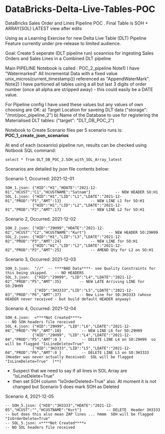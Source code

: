 # DataBricks-Delta-Live-Tables-POC
DataBricks Sales Order and Lines Pipeline POC . Final Table is SOH + ARRAY(SOL) LATEST view after edits

Using as a Learning Exercise for new Delta Live Table (DLT) Pipeline Feature currently under pre-release to limited audience.

Goal: 
Create 5 seperate (DLT pipeline run) sceanrios for ingesting Sales Orders and Sales Lines in a Combined DLT pipeline

Main PIPELINE Notebook is called : POC_2_pipeline
Note1) I have "Watermarked" All Incremental Data with a fixed value unix_micros(current_timestamp()) referenced as "AppendWaterMark".
Note2) I have partioned all tables using a all but last 3 digits of order number (once all alpha are stripped away) - this could easily be a DATE value.


For Pipeline config I have used these values but any values of own choosing are OK:
a) Target Location for saveing DLT data ("storage": "/mnt/poc_pipeline_2")
b) Name of the Database to use for registering the Materialised DLT tables:  ("target": "DLT_DB_POC_2")

Notebook to Create Scenario files per 5 scenario runs is: <B>POC_1_create_json_scenarios</B>

At end of each (sceanrio) pipeline run, results can be checked using Notbook SQL command: 

```select * from DLT_DB_POC_2.SOH_with_SOL_Array_latest```


Scenarios are detailed by json file contents below:

Scenario 1, Occurred: 2021-12-01 
```
SOH_1.json: {"HID":"H1","HDATE":"2021-12-01","HCUST":"C1","HCUSTNAME":"Satnam"}           -- NEW HEADER SO:H1
SOL_1.json: {"HID":"H1","LID":"L1","LDATE":"2021-12-01","PROD":"P1","AMT":13}             -- NEW LINE L1 for SO:H1
            {"HID":"H1","LID":"L2","LDATE":"2021-12-01","PROD":"P2","AMT":17}             -- NEW LINE L2 for SO:H1
```

Scenario 2, Occurred: 2021-12-02  
```
SOH_2.json: {"HID":"29H99","HDATE":"2021-12-02","HCUST":"C2","HCUSTNAME":"Kurt"}          -- NEW HEADER SO:29H99
SOL_2.json: {"HID":"H1","LID":"L3","LDATE":"2021-12-02","PROD":"P3","AMT":24}             -- NEW LINE for SO:H1
            {"HID":"H1","LID":"L2","LDATE":"2021-12-02","PROD":"P2","AMT":25}             -- AMEND Qty for L2 on SO:H1
```

Scenario 3, Occurred: 2021-12-03 
```
SOH_3.json:  "//"  -- ****BAD Data****- see Quality Constraints for this being skipped.   -- NO HEADERS
SOL_3.json:  {"HID":"29H99", "LID":"L4","LDATE":"2021-12-02","PROD":"P5","AMT":35}        -- NEW LATE Arriving LINE for SO:29H99
             {"HID":"3H3333","LID":"L5","LDATE":"2021-12-03","PROD":"P6","AMT":37}        -- New Line for SO:3H3333 (whose HEADER never received - but build default HEADER anyway)
```

Scenario 4, Occurred: 2021-12-04 
```
SOH_4.json:  <****Not Created****>                                                        -- NO SOH headers file received
SOL_4.json: {"HID":"29H99", "LID":"L6","LDATE":"2021-12-04","PROD":"P6","AMT":10}         -- NEW LINE L6 for SO:29H99
            {"HID":"29H99", "LID":"L4","LDATE":"2021-12-04","PROD":"P5","AMT":0 }         -- DELETE LINE L4 on SO:29H99  so will be flagged "IsLineDelete=True"
            {"HID":"3H3333","LID":"L5","LDATE":"2021-12-04","PROD":"P6","AMT":0 }         -- DELETE LINE L5 on SO:3H3333 (Header was never actually Received)  SOL will be flagged "IsLineDelete=True"  (**)
```

* Suspect that we need to say if all lines in SOL Array are "IsLineDelete=True" 
* then set SOH column "IsOrderDeleted=True" also. At moment it is not changed but Scenario 5 does mark SOH as Deleted

Scenario 4, 2021-12-05
```
-- SOH_5.json: {"HID":"3H3333","HDATE":"2021-12-05","HCUST":"","HCUSTNAME":"Kurt"}           -- DELETE  Header 3H3333  -- but does this also mean ZAP lines ... hmmm  SOH will be flagged "IsOrderDelete=True"  
-- SOL_5.json: <****Not Created****>                                                         -- NO SOL headers file received 
```
